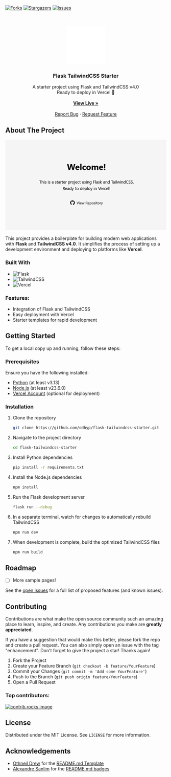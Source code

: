<!-- PROJECT SHIELDS -->

<!-- [![Contributors][contributors-shield]][contributors-url] -->

[![Forks][forks-shield]][forks-url]
[![Stargazers][stars-shield]][stars-url]
[![Issues][issues-shield]][issues-url]

<!-- PROJECT LOGO -->
<br />
<br />
<div align="center">
  <a href="https://github.com/odhyp/flask-tailwindcss-starter">
    <img src="static/logo.svg" alt="Logo" width="auto" height="120">
  </a>

<h3 align="center">Flask TailwindCSS Starter</h3>

  <p align="center">
    A starter project using Flask and TailwindCSS v4.0
    <br />
    Ready to deploy in Vercel 🚀
    <br />
    <br />
    <a href="https://github.com/odhyp/flask-tailwindcss-starter"><strong>View Live »</strong></a>
    <br />
    <br />
    <a href="https://github.com/odhyp/flask-tailwindcss-starter/issues/new?labels=bug&template=bug-report---.md">Report Bug</a>
    &middot;
    <a href="https://github.com/odhyp/flask-tailwindcss-starter/issues/new?labels=enhancement&template=feature-request---.md">Request Feature</a>
  </p>
</div>

<!-- ABOUT THE PROJECT -->

## About The Project

[![Product](static/img/product.png)](image-url-here)

This project provides a boilerplate for building modern web applications with **Flask** and **TailwindCSS v4.0**. It simplifies the process of setting up a development environment and deploying to platforms like **Vercel**.

### Built With

- ![Flask](https://img.shields.io/badge/flask-%23000.svg?style=for-the-badge&logo=flask&logoColor=white)
- ![TailwindCSS](https://img.shields.io/badge/tailwindcss-%2338B2AC.svg?style=for-the-badge&logo=tailwind-css&logoColor=white)
- ![Vercel](https://img.shields.io/badge/vercel-%23000000.svg?style=for-the-badge&logo=vercel&logoColor=white)

### Features:

- Integration of Flask and TailwindCSS
- Easy deployment with Vercel
- Starter templates for rapid development

<!-- GETTING STARTED -->

## Getting Started

To get a local copy up and running, follow these steps:

### Prerequisites

Ensure you have the following installed:

- [Python](https://www.python.org/downloads/) (at least v3.13)
- [Node.js](https://nodejs.org/en/download) (at least v23.6.0)
- [Vercel Account](https://vercel.com/signup) (optional for deployment)

### Installation

1. Clone the repository

   ```bash
   git clone https://github.com/odhyp/flask-tailwindcss-starter.git
   ```

2. Navigate to the project directory

   ```bash
   cd flask-tailwindcss-starter
   ```

3. Install Python dependencies

   ```bash
   pip install -r requirements.txt
   ```

4. Install the Node.js dependencies

   ```bash
   npm install
   ```

5. Run the Flask development server

   ```bash
   flask run --debug
   ```

6. In a separate terminal, watch for changes to automatically rebuild TailwindCSS

   ```bash
   npm run dev
   ```

7. When development is complete, build the optimized TailwindCSS files

   ```bash
   npm run build
   ```

<!-- ROADMAP -->

## Roadmap

- [ ] More sample pages!

See the [open issues](https://github.com/odhyp/flask-tailwindcss-starter/issues) for a full list of proposed features (and known issues).

<!-- CONTRIBUTING -->

## Contributing

Contributions are what make the open source community such an amazing place to learn, inspire, and create. Any contributions you make are **greatly appreciated**.

If you have a suggestion that would make this better, please fork the repo and create a pull request. You can also simply open an issue with the tag "enhancement".
Don't forget to give the project a star! Thanks again!

1. Fork the Project
2. Create your Feature Branch (`git checkout -b feature/YourFeature`)
3. Commit your Changes (`git commit -m 'Add some YourFeature'`)
4. Push to the Branch (`git push origin feature/YourFeature`)
5. Open a Pull Request

### Top contributors:

<a href="https://github.com/odhyp/flask-tailwindcss-starter/graphs/contributors">
  <img src="https://contrib.rocks/image?repo=odhyp/flask-tailwindcss-starter" alt="contrib.rocks image" />
</a>

<!-- LICENSE -->

## License

Distributed under the MIT License. See `LICENSE` for more information.

<!-- ACKNOWLEDGMENTS -->

## Acknowledgements

- [Othneil Drew](https://github.com/othneildrew) for the [README.md Template](https://github.com/othneildrew/Best-README-Template)
- [Alexandre Sanlim](https://github.com/alexandresanlim) for the [README.md badges](https://github.com/alexandresanlim/Badges4-README.md-Profile)

<!-- MARKDOWN LINKS & IMAGES -->

[contributors-shield]: https://img.shields.io/github/contributors/odhyp/flask-tailwindcss-starter.svg?style=for-the-badge
[contributors-url]: https://github.com/odhyp/flask-tailwindcss-starter/graphs/contributors
[forks-shield]: https://img.shields.io/github/forks/odhyp/flask-tailwindcss-starter.svg?style=for-the-badge
[forks-url]: https://github.com/odhyp/flask-tailwindcss-starter/network/members
[stars-shield]: https://img.shields.io/github/stars/odhyp/flask-tailwindcss-starter.svg?style=for-the-badge
[stars-url]: https://github.com/odhyp/flask-tailwindcss-starter/stargazers
[issues-shield]: https://img.shields.io/github/issues/odhyp/flask-tailwindcss-starter.svg?style=for-the-badge
[issues-url]: https://github.com/odhyp/flask-tailwindcss-starter/issues
[license-shield]: https://img.shields.io/github/license/odhyp/flask-tailwindcss-starter.svg?style=for-the-badge
[license-url]: https://github.com/odhyp/flask-tailwindcss-starter/blob/master/LICENSE.txt
